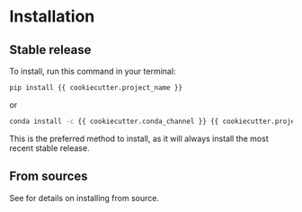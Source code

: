 # Installation

## Stable release

To install, run this command in your terminal:

```bash
pip install {{ cookiecutter.project_name }}
```

or

```bash
conda install -c {{ cookiecutter.conda_channel }} {{ cookiecutter.project_name }}
```

This is the preferred method to install, as it will always install the most
recent stable release.

## From sources

See [](./contributing) for details on installing from source.
